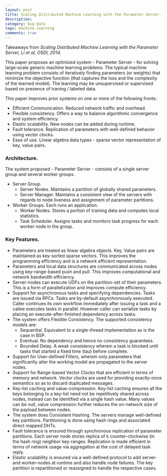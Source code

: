 ```yaml
---
layout: post
title: Scaling Distributed Machine Learning with the Parameter Server.
description:
category: big-data
tags: machine-learning
comments: true
---
```


Takeaways from *Scaling Distributed Machine Learning with the Parameter Server, Li et al, OSDI, 2014.*

This paper proposes an optimized system - Parameter Server - for solving large-scale generic machine learning problems. The typical machine learning problem consists of iteratively finding parameters (or weights) that minimize the objective function (that captures the loss and the complexity of the learned model). The learning may be unsupervised or supervised based on presence of traning / labeled data.
 
This paper improves prior systems on one or more of the following fronts:

- Efficient Communication. Reduced network traffic and overhead.
- Flexible consistency. Offers a way to balance algorithmic convergence and system efficiency.
- Elastic scalability. New nodes can be added during runtime.
- Fault tolerance. Replication of parameters with well-defined behavior using vector clocks.
- Ease of use. Linear algebra data types - sparse vector representation of key, value pairs.
 
### Architecture.

The system proposed - Parameter Server - consists of a single server group and several worker groups.

- Server Group.
	- Server Nodes. Maintains a partition of globally shared parameters.
	- Server Manager. Maintains a consistent view of the servers with regards to node liveness and assignment of parameter partitions.
- Worker Groups. Each runs an application.
	- Worker Nodes. Stores a portion of training data and computes local statistics.
	- Task Scheduler. Assigns tasks and monitors task progress for each worker node in the group.
 
### Key Features.

- Parameters are treated as linear algebra objects. Key, Value pairs are maintained as key-sorted sparse vectors. This improves the programming efficiency and is a network efficient representation.
- Parameters and local data structures are communicated across nodes using key-range-based push and pull. This improves computational and network bandwidth efficiency.
- Server-nodes can execute UDFs on the partition-set of their parameters. This is a form of parallelization and improves compute efficiency. 
- Support for asynchronous tasks and specifying dependencies. Tasks are issued via RPCs. Tasks are by-default asynchronously executed. Caller continues its own workflow immediately after issuing a task and a callee executes tasks in parallel. However caller can serialize tasks by placing an execute-after-finished dependency across tasks.
- The system offers Flexible Consistency. The supported consistency models are: 
	- Sequential. Equivalent to a single-thread implementation as is the case in BSP.
	- Eventual. No dependency and hence no consistency guarantees.
	- Bounded Delay. A weak consistency wherein a task is blocked until tasks that started a fixed time (tau) before complete.
- Support for User-defined Filters, wherein only parameters that significantly alter the working model are propagated to the server nodes.
- Support for Range-based Vector Clocks that are efficient in terms of memory and network. Vector clocks are used for providing exactly-once semantics so as to discard duplicated messages.
- Key-list caching and value-compression. Key-list caching ensures all the keys belonging to a key-list need not be repetitively shared across nodes, instead can be identified via a single hash value. Many values can be null, value compression further reduces the on-network size of the payload between nodes.
- The system does Consistent Hashing. The servers manage well-defined key partitions. Partitioning is done using hash rings and associated direct mapped DHTs.
- Fault tolerance is ensured through synchronous replication of parameter partitions. Each server node stores replica of k counter-clockwise (in the hash ring) neighbor key-ranges. Replication is made efficient in terms of network usage via aggregation at the cost of delayed task reply.
- Elastic scalability is ensured via a well-defined protocol to add server- and worker-nodes at runtime and also handle node failures. The key partition is repartitioned or reassigned to handle the respective cases.